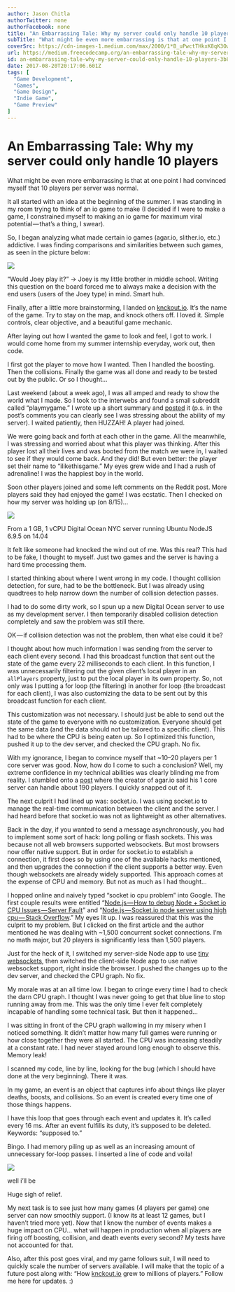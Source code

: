 ```yaml
---
author: Jason Chitla
authorTwitter: none
authorFacebook: none
title: "An Embarrassing Tale: Why my server could only handle 10 players"
subTitle: "What might be even more embarrassing is that at one point I had convinced myself that 10 players per server was normal...."
coverSrc: https://cdn-images-1.medium.com/max/2000/1*B_uPwctTHkxK8qK3Ow3bZw.png
url: https://medium.freecodecamp.org/an-embarrassing-tale-why-my-server-could-only-handle-10-players-3b83b6fa8136
id: an-embarrassing-tale-why-my-server-could-only-handle-10-players-3b83b6fa8136
date: 2017-08-20T20:17:06.601Z
tags: [
  "Game Development",
  "Games",
  "Game Design",
  "Indie Game",
  "Game Preview"
]
---
```

# An Embarrassing Tale: Why my server could only handle 10 players

What might be even more embarrassing is that at one point I had convinced myself that 10 players per server was normal.

It all started with an idea at the beginning of the summer. I was standing in my room trying to think of an io game to make (I decided if I were to make a game, I constrained myself to making an io game for maximum viral potential — that’s a thing, I swear).

So, I began analyzing what made certain io games (agar.io, slither.io, etc.) addictive. I was finding comparisons and similarities between such games, as seen in the picture below:







![](https://cdn-images-1.medium.com/max/2000/1*B_uPwctTHkxK8qK3Ow3bZw.png)

“Would Joey play it?” -> Joey is my little brother in middle school. Writing this question on the board forced me to always make a decision with the end users (users of the Joey type) in mind. Smart huh.







Finally, after a little more brainstorming, I landed on [knckout.io](http://knckout.io). It’s the name of the game. Try to stay on the map, and knock others off. I loved it. Simple controls, clear objective, and a beautiful game mechanic.

After laying out how I wanted the game to look and feel, I got to work. I would come home from my summer internship everyday, work out, then code.

I first got the player to move how I wanted. Then I handled the boosting. Then the collisions. Finally the game was all done and ready to be tested out by the public. Or so I thought…

Last weekend (about a week ago), I was all amped and ready to show the world what I made. So I took to the interwebs and found a small subreddit called “playmygame.” I wrote up a short summary and [posted](https://www.reddit.com/r/playmygame/comments/6tr4o2/knckoutio/) it (p.s. in the post’s comments you can clearly see I was stressing about the ability of my server). I waited patiently, then HUZZAH! A player had joined.

We were going back and forth at each other in the game. All the meanwhile, I was stressing and worried about what this player was thinking. After this player lost all their lives and was booted from the match we were in, I waited to see if they would come back. And they did! But even better: the player set their name to “ilikethisgame.” My eyes grew wide and I had a rush of adrenaline! I was the happiest boy in the world.

Soon other players joined and some left comments on the Reddit post. More players said they had enjoyed the game! I was ecstatic. Then I checked on how my server was holding up (on 8/15)…







![](https://cdn-images-1.medium.com/max/2000/1*ziKBD_uNekb2VceCi2YWtQ.png)

From a 1 GB, 1 vCPU Digital Ocean NYC server running Ubuntu NodeJS 6.9.5 on 14.04







It felt like someone had knocked the wind out of me. Was this real? This had to be fake, I thought to myself. Just two games and the server is having a hard time processing them.

I started thinking about where I went wrong in my code. I thought collision detection, for sure, had to be the bottleneck. But I was already using quadtrees to help narrow down the number of collision detection passes.

I had to do some dirty work, so I spun up a new Digital Ocean server to use as my development server. I then temporarily disabled collision detection completely and saw the problem was still there.

OK — if collision detection was not the problem, then what else could it be?

I thought about how much information I was sending from the server to each client every second. I had this broadcast function that sent out the state of the game every 22 milliseconds to each client. In this function, I was unnecessarily filtering out the given client’s local player in an `allPlayers` property, just to put the local player in its own property. So, not only was I putting a for loop (the filtering) in another for loop (the broadcast for each client), I was also customizing the data to be sent out by this broadcast function for each client.

This customization was not necessary. I should just be able to send out the state of the game to everyone with no customization. Everyone should get the same data (and the data should not be tailored to a specific client). This had to be where the CPU is being eaten up. So I optimized this function, pushed it up to the dev server, and checked the CPU graph. No fix.

With my ignorance, I began to convince myself that ~10–20 players per 1 core server was good. Now, how do I come to such a conclusion? Well, my extreme confidence in my technical abilities was clearly blinding me from reality. I stumbled onto a [post](https://news.ycombinator.com/item?id=13266692) where the creator of agar.io said his 1 core server can handle about 190 players. I quickly snapped out of it.

The next culprit I had lined up was: socket.io. I was using socket.io to manage the real-time communication between the client and the server. I had heard before that socket.io was not as lightweight as other alternatives.

Back in the day, if you wanted to send a message asynchronously, you had to implement some sort of hack: long polling or flash sockets. This was because not all web browsers supported websockets. But most browsers now offer native support. But in order for socket.io to establish a connection, it first does so by using one of the available hacks mentioned, and then upgrades the connection if the client supports a better way. Even though websockets are already widely supported. This approach comes at the expense of CPU and memory. But not as much as I had thought…

I hopped online and naively typed “socket io cpu problem” into Google. The first couple results were entitled “[Node.js — How to debug Node + Socket.io CPU Issues — Server Fault](https://serverfault.com/questions/498707/how-to-debug-node-socket-io-cpu-issues)” and “[Node.js — Socket.io node server using high cpu — Stack Overflow](https://stackoverflow.com/questions/8687434/socket-io-node-server-using-high-cpu?rq=1).” My eyes lit up. I was reassured that this was the culprit to my problem. But I clicked on the first article and the author mentioned he was dealing with ~1,500 concurrent socket connections. I’m no math major, but 20 players is significantly less than 1,500 players.

Just for the heck of it, I switched my server-side Node app to use [tiny websockets](https://github.com/uNetworking/uWebSockets), then switched the client-side Node app to use native websocket support, right inside the browser. I pushed the changes up to the dev server, and checked the CPU graph. No fix.

My morale was at an all time low. I began to cringe every time I had to check the darn CPU graph. I thought I was never going to get that blue line to stop running away from me. This was the only time I ever felt completely incapable of handling some technical task. But then it happened…

I was sitting in front of the CPU graph wallowing in my misery when I noticed something. It didn’t matter how many full games were running or how close together they were all started. The CPU was increasing steadily at a constant rate. I had never stayed around long enough to observe this. Memory leak!

I scanned my code, line by line, looking for the bug (which I should have done at the very beginning). There it was.

In my game, an event is an object that captures info about things like player deaths, boosts, and collisions. So an event is created every time one of those things happens.

I have this loop that goes through each event and updates it. It’s called every 16 ms. After an event fulfills its duty, it’s supposed to be deleted. Keywords: “supposed to.”

Bingo. I had memory piling up as well as an increasing amount of unnecessary for-loop passes. I inserted a line of code and voila!







![](https://cdn-images-1.medium.com/max/2000/1*HcpeaKYBaTboHEs654ICcQ.png)

well i’ll be







Huge sigh of relief.

My next task is to see just how many games (4 players per game) one server can now smoothly support. (I know its at least 12 games, but I haven’t tried more yet). Now that I know the number of events makes a huge impact on CPU… what will happen in production when all players are firing off boosting, collision, and death events every second? My tests have not accounted for that.

Also, after this post goes viral, and my game follows suit, I will need to quickly scale the number of servers available. I will make that the topic of a future post along with: “How [knckout.io](http://knckout.io) grew to millions of players.” Follow me here for updates. :)








